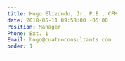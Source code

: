 ```yaml
---
title: Hugo Elizondo, Jr. P.E., CFM
date: 2018-06-11 09:58:00 -05:00
Position: Manager
Phone: Ext. 1
Email: hugo@cuatroconsultants.com
order: 1
---
```


